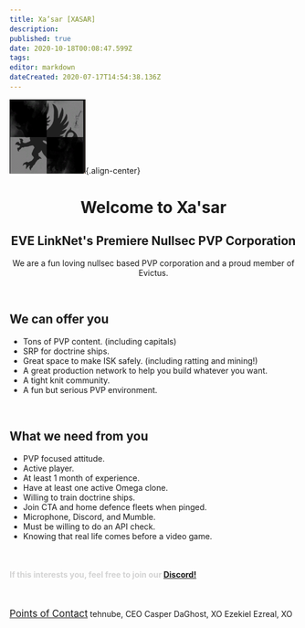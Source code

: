 ```yaml
---
title: Xa’sar [XASAR]
description: 
published: true
date: 2020-10-18T00:08:47.599Z
tags: 
editor: markdown
dateCreated: 2020-07-17T14:54:38.136Z
---
```


![xasar.jpg](/pictures/xasar.jpg){.align-center}

<h1 style="text-align:center">
	Welcome to Xa'sar
	</h1>

<h2 style="text-align:center">
  EVE LinkNet's Premiere Nullsec PVP Corporation
	</h2>

<p style="text-align:center">
  We are a fun loving nullsec based PVP corporation and a proud member of Evictus.
	</p>

<br>

## We can offer you
- Tons of PVP content. (including capitals)
- SRP for doctrine ships.
- Great space to make ISK safely. (including ratting and mining!)
- A great production network to help you build whatever you want.
- A tight knit community.
- A fun but serious PVP environment.

<br>

## What we need from you
- PVP focused attitude.
- Active player.
- At least 1 month of experience.
- Have at least one active Omega clone.
- Willing to train doctrine ships.
- Join CTA and home defence fleets when pinged.
- Microphone, Discord, and Mumble.
- Must be willing to do an API check.
- Knowing that real life comes before a video game.

<br>

<h4 style="color:lightgray;">If this interests you, feel free to join our <a href="https://discord.gg/fA6KTYk" title="tehnube has a tiny pp">Discord!</a></h4>

<br>

<u style=font-size:120%>Points of Contact</u>
tehnube, CEO
Casper DaGhost, XO
Ezekiel Ezreal, XO